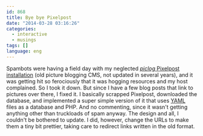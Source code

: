 ```yaml
---
id: 868
title: Bye bye Pixelpost
date: "2014-03-28 03:16:26"
categories:
  - interactive
  - musings
tags: []
language: eng
---
```


Spambots were having a field day with my neglected [_piclog_ Pixelpost installation](//piclog.agj.cl/) (old picture blogging CMS, not updated in several years), and it was getting hit so ferociously that it was hogging resources and my host complained. So I took it down. But since I have a few blog posts that link to pictures over there, I fixed it. I basically scrapped Pixelpost, downloaded the database, and implemented a super simple version of it that uses [YAML](http://www.yaml.org/) files as a database and PHP. And no commenting, since it wasn't getting anything other than truckloads of spam anyway. The design and all, I couldn't be bothered to update. I did, however, change the URLs to make them a tiny bit prettier, taking care to redirect links written in the old format.
